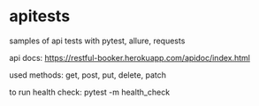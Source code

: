 # apitests
samples of api tests with pytest, allure, requests

api docs: https://restful-booker.herokuapp.com/apidoc/index.html

used methods: get, post, put, delete, patch

to run health check: pytest -m health_check
